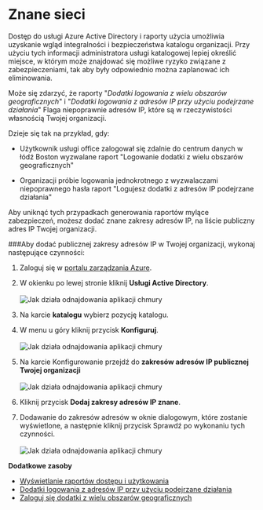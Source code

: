 <properties 
    pageTitle="Znane sieci | Microsoft Azure" 
    description="Konfigurowanie sieci znane, można uniknąć konieczności adresów IP, które są własnością organizacji zawarte w dodatki logowania z wielu obszarów geograficznych i dodatki logowania z adresów IP przy użyciu raportów podejrzane działania." 
    services="active-directory" 
    documentationCenter="" 
    authors="markusvi" 
    manager="femila"  
    editor=""/>

<tags 
    ms.service="active-directory" 
    ms.workload="identity" 
    ms.tgt_pltfrm="na" 
    ms.devlang="na" 
    ms.topic="article" 
    ms.date="10/10/2016" 
    ms.author="markvi"/>

# <a name="known-networks"></a>Znane sieci


Dostęp do usługi Azure Active Directory i raporty użycia umożliwia uzyskanie wgląd integralności i bezpieczeństwa katalogu organizacji. Przy użyciu tych informacji administratora usługi katalogowej lepiej określić miejsce, w którym może znajdować się możliwe ryzyko związane z zabezpieczeniami, tak aby były odpowiednio można zaplanować ich eliminowania.

Może się zdarzyć, że raporty "*Dodatki logowania z wielu obszarów geograficznych*" i "*Dodatki logowania z adresów IP przy użyciu podejrzane działania*" Flaga niepoprawnie adresów IP, które są w rzeczywistości własnością Twojej organizacji. 

Dzieje się tak na przykład, gdy: 

- Użytkownik usługi office zalogował się zdalnie do centrum danych w łódź Boston wyzwalane raport "Logowanie dodatki z wielu obszarów geograficznych" 

- Organizacji próbie logowania jednokrotnego z wyzwalaczami niepoprawnego hasła raport "Logujesz dodatki z adresów IP podejrzane działania" 

Aby uniknąć tych przypadkach generowania raportów mylące zabezpieczeń, możesz dodać znane zakresy adresów IP, na liście publiczny adres IP Twojej organizacji.    


###<a name="to-add-your-organizations-public-ip-address-ranges-perform-the-following-steps"></a>Aby dodać publicznej zakresy adresów IP w Twojej organizacji, wykonaj następujące czynności: 

1.  Zaloguj się w [portalu zarządzania Azure](https://manage.windowsazure.com).

2.  W okienku po lewej stronie kliknij **Usługi Active Directory**. <br><br>![Jak działa odnajdowania aplikacji chmury](./media/active-directory-known-networks/known-netwoks-01.png)

3.  Na karcie **katalogu** wybierz pozycję katalogu.

4.  W menu u góry kliknij przycisk **Konfiguruj**. <br><br>![Jak działa odnajdowania aplikacji chmury](./media/active-directory-known-networks/known-netwoks-02.png)

5.  Na karcie Konfigurowanie przejdź do **zakresów adresów IP publicznej Twojej organizacji** <br><br>![Jak działa odnajdowania aplikacji chmury](./media/active-directory-known-networks/known-netwoks-03.png)

6.  Kliknij przycisk **Dodaj zakresy adresów IP znane**.

7.  Dodawanie do zakresów adresów w oknie dialogowym, które zostanie wyświetlone, a następnie kliknij przycisk Sprawdź po wykonaniu tych czynności. <br><br>![Jak działa odnajdowania aplikacji chmury](./media/active-directory-known-networks/known-netwoks-04.png)


**Dodatkowe zasoby**


* [Wyświetlanie raportów dostępu i użytkowania](active-directory-view-access-usage-reports.md)
* [Dodatki logowania z adresów IP przy użyciu podejrzane działania](active-directory-reporting-sign-ins-from-ip-addresses-with-suspicious-activity.md)
* [Zaloguj się dodatki z wielu obszarów geograficznych](active-directory-reporting-sign-ins-from-multiple-geographies.md)


